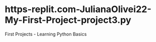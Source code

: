 # https-replit.com-JulianaOlivei22-My-First-Project-project3.py
First Projects - Learning Python Basics
